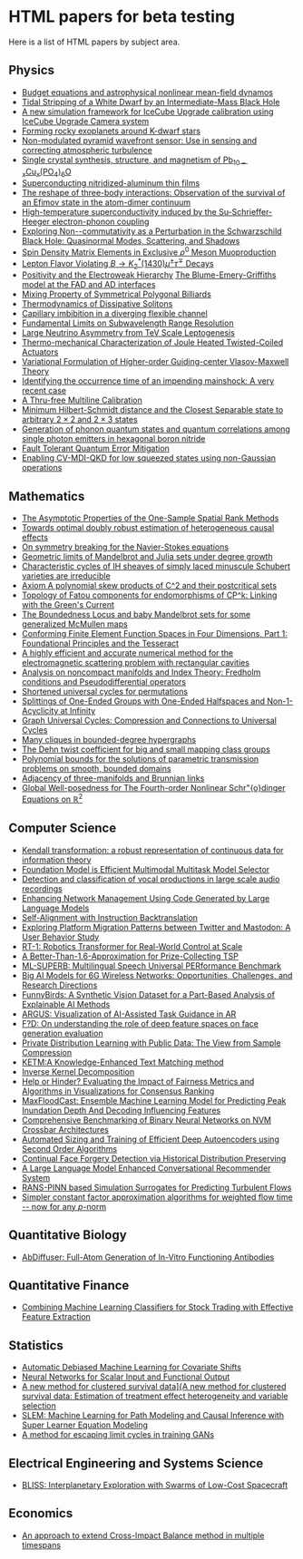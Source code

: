 # HTML papers for beta testing

Here is a list of HTML papers by subject area.

## Physics
- <a href="https://browse.arxiv.org/latexml/2308.05590v2/2308.05590v2.html" target="_blank">Budget equations and astrophysical nonlinear mean-field dynamos</a>
- <a href="https://browse.arxiv.org/latexml/2210.09945v5/2210.09945v5.html" target="_blank">Tidal Stripping of a White Dwarf by an Intermediate-Mass Black Hole</a>
- <a href="https://browse.arxiv.org/latexml/2308.06247v1/2308.06247v1.html" target="_blank">A new simulation framework for IceCube Upgrade calibration using IceCube Upgrade Camera system</a>
- <a href="https://browse.arxiv.org/latexml/2308.06236v1/2308.06236v1.html" target="_blank">Forming rocky exoplanets around K-dwarf stars</a>
- <a href="https://browse.arxiv.org/latexml/2308.01066v2/2308.01066v2.html" target="_blank">Non-modulated pyramid wavefront sensor: Use in sensing and correcting atmospheric turbulence</a>
- <a href="https://browse.arxiv.org/latexml/2308.06256v1/2308.06256v1.html" target="_blank">Single crystal synthesis, structure, and magnetism of Pb$_{10-x}$Cu$_x$(PO$_4$)$_6$O</a>
- <a href="https://browse.arxiv.org/latexml/2308.06240v1/2308.06240v1.html" target="_blank">Superconducting nitridized-aluminum thin films</a>
- <a href="https://browse.arxiv.org/latexml/2308.06237v1/2308.06237v1.html" target="_blank">The reshape of three-body interactions: Observation of the survival of an Efimov state in the atom-dimer continuum</a>
- <a href="https://browse.arxiv.org/latexml/2308.06222v1/2308.06222v1.html" target="_blank">High-temperature superconductivity induced by the Su-Schrieffer-Heeger electron-phonon coupling</a>
- <a href="https://browse.arxiv.org/latexml/2308.03284v2/2308.03284v2.html" target="_blank">Exploring Non--commutativity as a Perturbation in the Schwarzschild Black Hole: Quasinormal Modes, Scattering, and Shadows</a>
- <a href="https://browse.arxiv.org/latexml/2210.16932v2/2210.16932v2.html" target="_blank">Spin Density Matrix Elements in Exclusive $\rho ^0$ Meson Muoproduction</a>
- <a href="https://browse.arxiv.org/latexml/2208.05923v3/2208.05923v3.html" target="_blank">Lepton Flavor Violating $B\to K^*_2(1430)\mu^{\pm}\tau^{\mp}$ Decays</a>
- <a href="https://browse.arxiv.org/latexml/2308.06226v1/2308.06226v1.html" target="_blank">Positivity and the Electroweak Hierarchy</a>
<a href="https://browse.arxiv.org/latexml/2207.09583v2/2207.09583v2.html" target="_blank">The Blume-Emery-Griffiths model at the FAD and AD interfaces</a>
- <a href="https://browse.arxiv.org/latexml/2308.06251v1/2308.06251v1.html" target="_blank">Mixing Property of Symmetrical Polygonal Billiards</a>
- <a href="https://browse.arxiv.org/latexml/2307.16571v2/2307.16571v2.html" target="_blank">Thermodynamics of Dissipative Solitons</a>
- <a href="https://browse.arxiv.org/latexml/2308.06257v1/2308.06257v1.html" target="_blank">Capillary imbibition in a diverging flexible channel</a>
- <a href="https://browse.arxiv.org/latexml/2308.06252v1/2308.06252v1.html" target="_blank">Fundamental Limits on Subwavelength Range Resolution</a>
- <a href="https://browse.arxiv.org/latexml/2206.14722v2/2206.14722v2.html" target="_blank">Large Neutrino Asymmetry from TeV Scale Leptogenesis</a>
- <a href="https://browse.arxiv.org/latexml/2308.06234v1/2308.06234v1.html" target="_blank">Thermo-mechanical Characterization of Joule Heated Twisted-Coiled Actuators</a>
- <a href="https://browse.arxiv.org/latexml/2306.04726v2/2306.04726v2.html" target="_blank">Variational Formulation of Higher-order Guiding-center Vlasov-Maxwell Theory</a>
- <a href="https://browse.arxiv.org/latexml/1908.00279v21/1908.00279v21.html" target="_blank">Identifying the occurrence time of an impending mainshock: A very recent case</a>
- <a href="https://browse.arxiv.org/latexml/2305.03597v2/2305.03597v2.html" target="_blank">A Thru-free Multiline Calibration</a>
- <a href="https://browse.arxiv.org/latexml/2308.06245v1/2308.06245v1.html" target="_blank">Minimum Hilbert-Schmidt distance and the Closest Separable state to arbitrary $2 \times 2$ and $2 \times 3$ states</a>
- <a href="https://browse.arxiv.org/latexml/2308.06244v1/2308.06244v1.html" target="_blank">Generation of phonon quantum states and quantum correlations among single photon emitters in hexagonal boron nitride</a>
- <a href="https://browse.arxiv.org/latexml/2308.05403v2/2308.05403v2.html" target="_blank">Fault Tolerant Quantum Error Mitigation</a>
- <a href="https://browse.arxiv.org/latexml/2304.02295v2/2304.02295v2.html" target="_blank">Enabling CV-MDI-QKD for low squeezed states using non-Gaussian operations</a>


## Mathematics
- <a href="https://browse.arxiv.org/latexml/2308.06264v1/2308.06264v1.html" target="_blank">The Asymptotic Properties of the One-Sample Spatial Rank Methods</a>
- <a href="https://browse.arxiv.org/latexml/2004.14497v4/2004.14497v4.html" target="_blank">Towards optimal doubly robust estimation of heterogeneous causal effects</a>
- <a href="https://browse.arxiv.org/latexml/2302.02836v3/2302.02836v3.html" target="_blank">On symmetry breaking for the Navier-Stokes equations</a>
- <a href="https://browse.arxiv.org/latexml/1109.2166v1/1109.2166v1.html" target="_blank">Geometric limits of Mandelbrot and Julia sets under degree growth</a>
- <a href="https://browse.arxiv.org/latexml/2308.06249v1/2308.06249v1.html" target="_blank">Characteristic cycles of IH sheaves of simply laced minuscule Schubert varieties are irreducible</a>
- <a href="https://browse.arxiv.org/latexml/0704.0942v2/0704.0942v2.html" target="_blank">Axiom A polynomial skew products of C^2 and their postcritical sets</a>
- <a href="https://browse.arxiv.org/latexml/0810.1673v3/0810.1673v3.html" target="_blank">Topology of Fatou components for endomorphisms of CP^k: Linking with the Green's Current</a>
- <a href="https://browse.arxiv.org/latexml/2206.10102v3/2206.10102v3.html" target="_blank">The Boundedness Locus and baby Mandelbrot sets for some generalized McMullen maps</a>
- <a href="https://browse.arxiv.org/latexml/2308.06243v1/2308.06243v1.html" target="_blank">Conforming Finite Element Function Spaces in Four Dimensions, Part 1: Foundational Principles and the Tesseract</a>
- <a href="https://browse.arxiv.org/latexml/2308.06229v1/2308.06229v1.html" target="_blank">A highly efficient and accurate numerical method for the electromagnetic scattering problem with rectangular cavities</a>
- <a href="https://browse.arxiv.org/latexml/2308.06225v1/2308.06225v1.html" target="_blank">Analysis on noncompact manifolds and Index Theory: Fredholm conditions and Pseudodifferential operators</a>
- <a href="https://browse.arxiv.org/latexml/2204.02910v2/2204.02910v2.html" target="_blank">Shortened universal cycles for permutations</a>
- <a href="https://browse.arxiv.org/latexml/2308.06218v1/2308.06218v1.html" target="_blank">Splittings of One-Ended Groups with One-Ended Halfspaces and Non-1-Acyclicity at Infinity</a>
- <a href="https://browse.arxiv.org/latexml/2209.14198v1/2209.14198v1.html" target="_blank">Graph Universal Cycles: Compression and Connections to Universal Cycles</a>
- <a href="https://browse.arxiv.org/latexml/2207.02336v2/2207.02336v2.html" target="_blank">Many cliques in bounded-degree hypergraphs</a>
- <a href="https://browse.arxiv.org/latexml/2308.06214v1/2308.06214v1.html" target="_blank">The Dehn twist coefficient for big and small mapping class groups</a>
- <a href="https://browse.arxiv.org/latexml/2308.06215v1/2308.06215v1.html" target="_blank">Polynomial bounds for the solutions of parametric transmission problems on smooth, bounded domains</a>
- <a href="https://browse.arxiv.org/latexml/2308.06211v1/2308.06211v1.html" target="_blank">Adjacency of three-manifolds and Brunnian links</a>
- <a href="https://browse.arxiv.org/latexml/2308.06210v1/2308.06210v1.html" target="_blank">Global Well-posedness for The Fourth-order Nonlinear Schr\"{o}dinger Equations on $\mathbb{R}^{2}$</a>


## Computer Science
- <a href="https://browse.arxiv.org/latexml/2006.15991v2/2006.15991v2.html" target="_blank">Kendall transformation: a robust representation of continuous data for information theory</a>
- <a href="https://browse.arxiv.org/latexml/2308.06262v1/2308.06262v1.html" target="_blank">Foundation Model is Efficient Multimodal Multitask Model Selector</a>
- <a href="https://browse.arxiv.org/latexml/2302.07640v2/2302.07640v2.html" target="_blank">Detection and classification of vocal productions in large scale audio recordings</a>
- <a href="https://browse.arxiv.org/latexml/2308.06261v1/2308.06261v1.html" target="_blank">Enhancing Network Management Using Code Generated by Large Language Models</a>
- <a href="https://browse.arxiv.org/latexml/2308.06259v1/2308.06259v1.html" target="_blank">Self-Alignment with Instruction Backtranslation</a>
- <a href="https://browse.arxiv.org/latexml/2305.09196v2/2305.09196v2.html" target="_blank">Exploring Platform Migration Patterns between Twitter and Mastodon: A User Behavior Study</a>
- <a href="https://browse.arxiv.org/latexml/2212.06817v2/2212.06817v2.html" target="_blank">RT-1: Robotics Transformer for Real-World Control at Scale</a>
- <a href="https://browse.arxiv.org/latexml/2308.06254v1/2308.06254v1.html" target="_blank">A Better-Than-1.6-Approximation for Prize-Collecting TSP</a>
- <a href="https://browse.arxiv.org/latexml/2305.10615v2/2305.10615v2.html" target="_blank">ML-SUPERB: Multilingual Speech Universal PERformance Benchmark</a>
- <a href="https://browse.arxiv.org/latexml/2308.06250v1/2308.06250v1.html" target="_blank">Big AI Models for 6G Wireless Networks: Opportunities, Challenges, and Research Directions</a>
- <a href="https://browse.arxiv.org/latexml/2308.06248v1/2308.06248v1.html" target="_blank">FunnyBirds: A Synthetic Vision Dataset for a Part-Based Analysis of Explainable AI Methods</a>
- <a href="https://browse.arxiv.org/latexml/2308.06246v1/2308.06246v1.html" target="_blank">ARGUS: Visualization of AI-Assisted Task Guidance in AR</a>
- <a href="https://browse.arxiv.org/latexml/2305.20048v3/2305.20048v3.html" target="_blank">F?D: On understanding the role of deep feature spaces on face generation evaluation</a>
- <a href="https://browse.arxiv.org/latexml/2308.06239v1/2308.06239v1.html" target="_blank">Private Distribution Learning with Public Data: The View from Sample Compression</a>
- <a href="https://browse.arxiv.org/latexml/2308.06235v1/2308.06235v1.html" target="_blank">KETM:A Knowledge-Enhanced Text Matching method</a>
- <a href="https://browse.arxiv.org/latexml/2211.05961v2/2211.05961v2.html" target="_blank">Inverse Kernel Decomposition</a>
- <a href="https://browse.arxiv.org/latexml/2308.06233v1/2308.06233v1.html" target="_blank">Help or Hinder? Evaluating the Impact of Fairness Metrics and Algorithms in Visualizations for Consensus Ranking</a>
- <a href="https://browse.arxiv.org/latexml/2308.06228v1/2308.06228v1.html" target="_blank">MaxFloodCast: Ensemble Machine Learning Model for Predicting Peak Inundation Depth And Decoding Influencing Features</a>
- <a href="https://browse.arxiv.org/latexml/2308.06227v1/2308.06227v1.html" target="_blank">Comprehensive Benchmarking of Binary Neural Networks on NVM Crossbar Architectures</a>
- <a href="https://browse.arxiv.org/latexml/2308.06221v1/2308.06221v1.html" target="_blank">Automated Sizing and Training of Efficient Deep Autoencoders using Second Order Algorithms</a>
- <a href="https://browse.arxiv.org/latexml/2308.06217v1/2308.06217v1.html" target="_blank">Continual Face Forgery Detection via Historical Distribution Preserving</a>
- <a href="https://browse.arxiv.org/latexml/2308.06212v1/2308.06212v1.html" target="_blank">A Large Language Model Enhanced Conversational Recommender System</a>
- <a href="https://browse.arxiv.org/latexml/2306.06034v3/2306.06034v3.html" target="_blank">RANS-PINN based Simulation Surrogates for Predicting Turbulent Flows</a>
- <a href="https://browse.arxiv.org/latexml/2308.06209v1/2308.06209v1.html" target="_blank">Simpler constant factor approximation algorithms for weighted flow time -- now for any $p$-norm</a>

## Quantitative Biology
- <a href="https://browse.arxiv.org/latexml/2308.05027v1/2308.05027v1.html" target="_blank">AbDiffuser: Full-Atom Generation of In-Vitro Functioning Antibodies</a>

## Quantitative Finance
- <a href="https://browse.arxiv.org/latexml/2107.13148v3/2107.13148v3.html" target="_blank">Combining Machine Learning Classifiers for Stock Trading with Effective Feature Extraction</a>

## Statistics
- <a href="https://browse.arxiv.org/latexml/2307.04527v2/2307.04527v2.html" target="_blank">Automatic Debiased Machine Learning for Covariate Shifts</a>
- <a href="https://browse.arxiv.org/latexml/2208.05776v2/2208.05776v2.html" target="_blank">Neural Networks for Scalar Input and Functional Output</a>
- <a href="https://browse.arxiv.org/latexml/2206.08271v2/2206.08271v2.html" target="_blank">A new method for clustered survival data]{A new method for clustered survival data: Estimation of treatment effect heterogeneity and variable selection</a>
- <a href="https://browse.arxiv.org/latexml/2308.04365v4/2308.04365v4.html" target="_blank">SLEM: Machine Learning for Path Modeling and Causal Inference with Super Learner Equation Modeling</a>
- <a href="https://browse.arxiv.org/latexml/2010.03322v3/2010.03322v3.html" target="_blank">A method for escaping limit cycles in training GANs</a>

## Electrical Engineering and Systems Science
- <a href="https://browse.arxiv.org/latexml/2307.11226v1/2307.11226v1.html" target="_blank">BLISS: Interplanetary Exploration with Swarms of Low-Cost Spacecraft</a>

## Economics
- <a href="https://browse.arxiv.org/latexml/2308.06223v1/2308.06223v1.html" target="_blank">An approach to extend Cross-Impact Balance method in multiple timespans</a>
